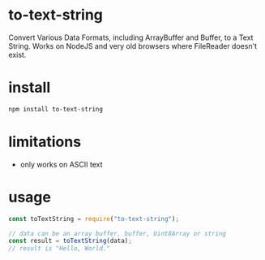 # to-text-string
Convert Various Data Formats, including ArrayBuffer and Buffer, to a Text String.  Works on NodeJS  and very old browsers where FileReader doesn't exist.

# install
```bash
npm install to-text-string
```

# limitations
- only works on ASCII text

# usage
```js
const toTextString = require("to-text-string");

// data can be an array buffer, buffer, Uint8Array or string
const result = toTextString(data);
// result is "Hello, World."
```
